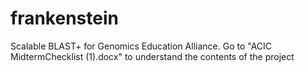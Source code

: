 # frankenstein
Scalable BLAST+ for Genomics Education Alliance.
Go to "ACIC MidtermChecklist (1).docx" to understand the contents of the project
